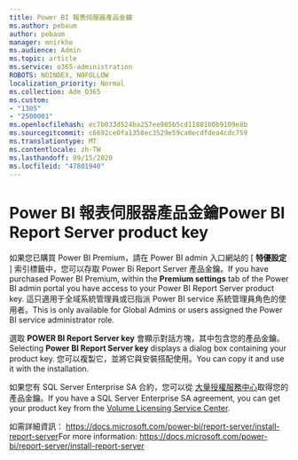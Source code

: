 ```yaml
---
title: Power BI 報表伺服器產品金鑰
ms.author: pebaum
author: pebaum
manager: mnirkhe
ms.audience: Admin
ms.topic: article
ms.service: o365-administration
ROBOTS: NOINDEX, NOFOLLOW
localization_priority: Normal
ms.collection: Adm_O365
ms.custom:
- "1305"
- "2500001"
ms.openlocfilehash: ec7b033d524ba257ee985b5cd11881b0b9109e8b
ms.sourcegitcommit: c6692ce0fa1358ec3529e59ca0ecdfdea4cdc759
ms.translationtype: MT
ms.contentlocale: zh-TW
ms.lasthandoff: 09/15/2020
ms.locfileid: "47801940"
---
```

# <a name="power-bi-report-server-product-key"></a><span data-ttu-id="e0d18-102">Power BI 報表伺服器產品金鑰</span><span class="sxs-lookup"><span data-stu-id="e0d18-102">Power BI Report Server product key</span></span>

<span data-ttu-id="e0d18-103">如果您已購買 Power BI Premium，請在 Power BI admin 入口網站的 [ **特優設定** ] 索引標籤中，您可以存取 Power Bi Report Server 產品金鑰。</span><span class="sxs-lookup"><span data-stu-id="e0d18-103">If you have purchased Power BI Premium, within the **Premium settings** tab of the Power BI admin portal you have access to your Power BI Report Server product key.</span></span> <span data-ttu-id="e0d18-104">這只適用于全域系統管理員或已指派 Power BI service 系統管理員角色的使用者。</span><span class="sxs-lookup"><span data-stu-id="e0d18-104">This is only available for Global Admins or users assigned the Power BI service administrator role.</span></span>

<span data-ttu-id="e0d18-105">選取 **POWER BI Report Server key** 會顯示對話方塊，其中包含您的產品金鑰。</span><span class="sxs-lookup"><span data-stu-id="e0d18-105">Selecting **Power BI Report Server key** displays a dialog box containing your product key.</span></span> <span data-ttu-id="e0d18-106">您可以複製它，並將它與安裝搭配使用。</span><span class="sxs-lookup"><span data-stu-id="e0d18-106">You can copy it and use it with the installation.</span></span>

<span data-ttu-id="e0d18-107">如果您有 SQL Server Enterprise SA 合約，您可以從 [大量授權服務中心](https://www.microsoft.com/Licensing/servicecenter/)取得您的產品金鑰。</span><span class="sxs-lookup"><span data-stu-id="e0d18-107">If you have a SQL Server Enterprise SA agreement, you can get your product key from the [Volume Licensing Service Center](https://www.microsoft.com/Licensing/servicecenter/).</span></span>

<span data-ttu-id="e0d18-108">如需詳細資訊： https://docs.microsoft.com/power-bi/report-server/install-report-server</span><span class="sxs-lookup"><span data-stu-id="e0d18-108">For more information: https://docs.microsoft.com/power-bi/report-server/install-report-server</span></span>
